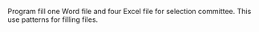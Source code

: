 Program fill one Word file and four Excel file for selection committee. This use patterns for filling files.

